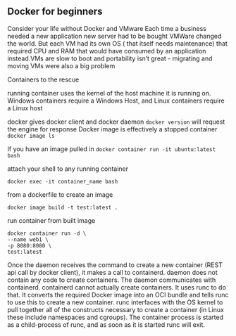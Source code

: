## Docker for beginners

Consider your life without Docker and VMware
Each time a business needed a new application new server had to be bought
VMWare changed the world. But each VM had its own OS ( that itself needs maintenance) that required CPU and RAM that would have consumed by an application instead.VMs are slow to boot and portability isn’t great - migrating and moving VMs were also a big problem

Containers to the rescue

running container uses the kernel of the host
machine it is running on. Windows containers require a Windows Host,
and Linux containers require a Linux host

docker gives docker client and docker daemon
`docker version` will request the engine for response
Docker image is effectively a  stopped container
`docker image ls`

If you have an image pulled in 
`docker container run -it ubuntu:latest bash`

attach your shell to any running container

`docker exec -it container_name bash`

from a dockerfile to create an image

`docker image build -t test:latest .`


run container from built image
```
docker container run -d \
--name web1 \
-p 8080:8080 \
test:latest

```

Once the daemon receives the command to create a new container (REST api call by docker client), it makes a call to containerd. daemon does not contain any code to create containers.
The daemon communicates with containerd. containerd cannot actually create containers. It uses runc to do that. It converts the required Docker image into an OCI bundle and tells runc to use this to create a new container. runc interfaces with the OS kernel to pull together all of the constructs necessary to create a container (in Linux these include namespaces and cgroups). The container process is started as a child-process of runc, and as soon as it is started runc will exit.